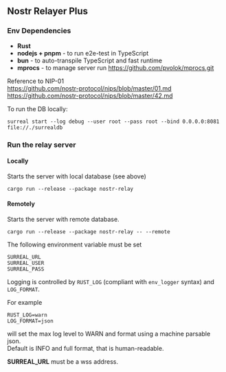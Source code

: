## Nostr Relayer Plus

### Env Dependencies
* **Rust**
* **nodejs + pnpm** - to run e2e-test in TypeScript
* **bun** - to auto-transpile TypeScript and fast runtime
* **mprocs** - to manage server run https://github.com/pvolok/mprocs.git

Reference to NIP-01  
https://github.com/nostr-protocol/nips/blob/master/01.md  
https://github.com/nostr-protocol/nips/blob/master/42.md

To run the DB locally:

`surreal start --log debug --user root --pass root --bind 0.0.0.0:8081 file://./surrealdb`

### Run the relay server

#### Locally
Starts the server with local database (see above)

`cargo run --release --package nostr-relay`

#### Remotely

Starts the server with remote database.

`cargo run --release --package nostr-relay -- --remote`

The following environment variable must be set
```shell
SURREAL_URL
SURREAL_USER
SURREAL_PASS
```

Logging is controlled by `RUST_LOG` (compliant with `env_logger` syntax) and `LOG_FORMAT`.

For example
```shell
RUST_LOG=warn
LOG_FORMAT=json 
```
will set the max log level to WARN and format using a machine parsable json.  
Default is INFO and full format, that is human-readable.

**SURREAL_URL** must be a wss address.